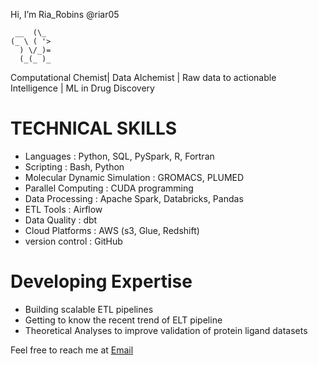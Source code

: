 Hi, I’m Ria_Robins @riar05  
```
 __  (\_ 
(_ \ ( '> 
  ) \/_)=
  (_(_ )_
```
  
  
  Computational Chemist| Data Alchemist | Raw data to actionable Intelligence | ML in Drug Discovery
  
# TECHNICAL SKILLS
- Languages : Python, SQL, PySpark, R, Fortran
- Scripting : Bash, Python
- Molecular Dynamic Simulation : GROMACS, PLUMED
- Parallel Computing : CUDA programming 
- Data Processing : Apache Spark, Databricks, Pandas
- ETL Tools : Airflow
- Data Quality : dbt
- Cloud Platforms : AWS (s3, Glue, Redshift)
- version control : GitHub
  
# Developing Expertise
- Building scalable ETL pipelines
- Getting to know the recent trend of ELT pipeline
- Theoretical Analyses to improve validation of protein ligand datasets


Feel free to reach me at 
[Email](mailto:ria5kattoor@gmail.com)

